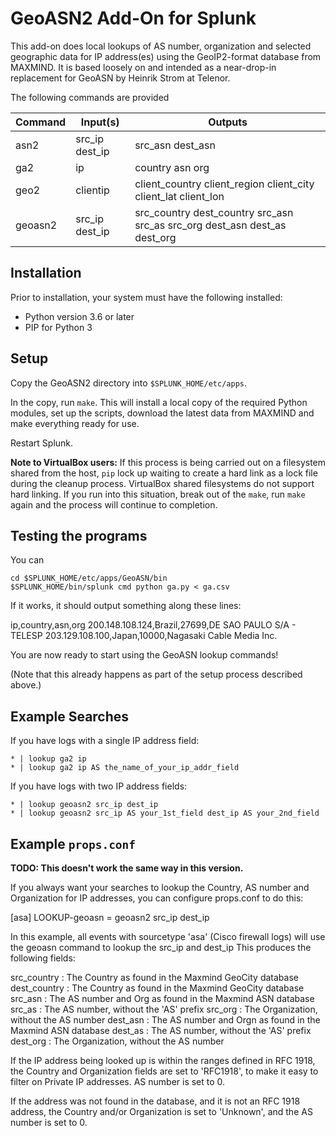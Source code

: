 # GeoASN2 Add-On for Splunk

This add-on does local lookups of AS number, organization and selected
geographic data for IP address(es) using the GeoIP2-format database
from MAXMIND.  It is based loosely on and intended as a near-drop-in
replacement for GeoASN by Heinrik Strom at Telenor.

The following commands are provided


| Command       | Input(s)       | Outputs  |
| ------------- | -------------- | -------- |
| asn2          | src_ip dest_ip | src_asn dest_asn |
| ga2           | ip             | country asn org |
| geo2          | clientip       | client_country client_region client_city client_lat client_lon |
| geoasn2       | src_ip dest_ip | src_country dest_country src_asn src_as src_org dest_asn dest_as dest_org |


## Installation

Prior to installation, your system must have the following installed:

 * Python version 3.6 or later
 * PIP for Python 3


## Setup

Copy the GeoASN2 directory into `$SPLUNK_HOME/etc/apps`.

In the copy, run `make`.  This will install a local copy of the
required Python modules, set up the scripts, download the latest data
from MAXMIND and make everything ready for use.

Restart Splunk.

**Note to VirtualBox users:** If this process is being carried out on
a filesystem shared from the host, `pip` lock up waiting to create a
hard link as a lock file during the cleanup process.  VirtualBox
shared filesystems do not support hard linking.  If you run into this
situation, break out of the `make`, run `make` again and the process
will continue to completion.



## Testing the programs

You can
```
cd $SPLUNK_HOME/etc/apps/GeoASN/bin
$SPLUNK_HOME/bin/splunk cmd python ga.py < ga.csv 
```

If it works, it should output something along these lines:

ip,country,asn,org
200.148.108.124,Brazil,27699,DE SAO PAULO S/A - TELESP
203.129.108.100,Japan,10000,Nagasaki Cable Media Inc.

You are now ready to start using the GeoASN lookup commands!

(Note that this already happens as part of the setup process described
above.)
  

## Example Searches

If you have logs with a single IP address field:
```
* | lookup ga2 ip
* | lookup ga2 ip AS the_name_of_your_ip_addr_field
```

If you have logs with two IP address fields:
```
* | lookup geoasn2 src_ip dest_ip
* | lookup geoasn2 src_ip AS your_1st_field dest_ip AS your_2nd_field
```


## Example `props.conf`

**TODO: This doesn't work the same way in this version.**

If you always want your searches to lookup the Country, AS number and 
Organization for IP addresses, you can configure props.conf to do this:

[asa]
LOOKUP-geoasn = geoasn2 src_ip dest_ip

In this example, all events with sourcetype 'asa' (Cisco firewall logs) 
will use the geoasn command to lookup the src_ip and dest_ip 
This produces the following fields:

src_country  : The Country as found in the Maxmind GeoCity database
dest_country : The Country as found in the Maxmind GeoCity database
src_asn      : The AS number and Org as found in the Maxmind ASN database
src_as       : The AS number, without the 'AS' prefix 
src_org      : The Organization, without the AS number
dest_asn     : The AS number and Orgn as found in the Maxmind ASN database
dest_as      : The AS number, without the 'AS' prefix 
dest_org     : The Organization, without the AS number

If the IP address being looked up is within the ranges defined in RFC 1918, 
the Country and Organization fields are set to 'RFC1918', to make it easy to 
filter on Private IP addresses. AS number is set to 0.

If the address was not found in the database, and it is not an RFC 1918 address, 
the Country and/or Organization is set to 'Unknown', and the AS number is set to 0.
